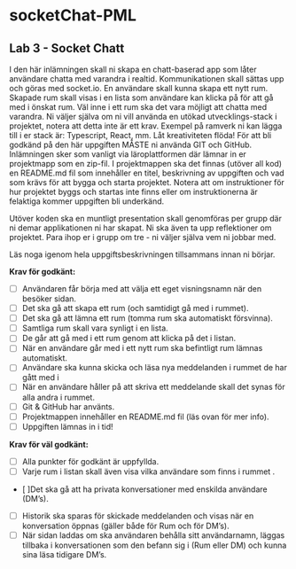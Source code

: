 # socketChat-PML

## Lab 3 - Socket Chatt
I den här inlämningen skall ni skapa en chatt-baserad app som låter användare chatta med varandra i realtid. Kommunikationen skall sättas upp och göras med socket.io. En användare skall kunna skapa ett nytt rum. Skapade rum skall visas i en lista som användare kan klicka på för att gå med i önskat rum. Väl inne i ett rum ska det vara möjligt att chatta med varandra.
Ni väljer själva om ni vill använda en utökad utvecklings-stack i projektet, notera att detta inte är ett krav. Exempel på ramverk ni kan lägga till i er stack är: Typescript, React, mm. Låt kreativiteten flöda!
För att bli godkänd på den här uppgiften MÅSTE ni använda GIT och GitHub. Inlämningen sker som vanligt via läroplattformen där lämnar in er projektmapp som en zip-fil. I projektmappen ska det finnas (utöver all kod) en README.md fil som innehåller en titel, beskrivning av uppgiften och vad som krävs för att bygga och starta projektet. Notera att om instruktioner för hur projektet byggs och startas inte finns eller om instruktionerna är felaktiga kommer uppgiften bli underkänd.

Utöver koden ska en muntligt presentation skall genomföras per grupp där ni demar applikationen ni har skapat. Ni ska även ta upp reflektioner om projektet.
Para ihop er i grupp om tre - ni väljer själva vem ni jobbar med.

Läs noga igenom hela uppgiftsbeskrivningen tillsammans innan ni börjar.
 
 **Krav för godkänt:**
- [ ] Användaren får börja med att välja ett eget visningsnamn när den besöker sidan.
- [ ] Det ska gå att skapa ett rum (och samtidigt gå med i rummet).
- [ ] Det ska gå att lämna ett rum (tomma rum ska automatiskt försvinna).
- [ ] Samtliga rum skall vara synligt i en lista.
- [ ] De går att gå med i ett rum genom att klicka på det i listan.
- [ ] När en användare går med i ett nytt rum ska befintligt rum lämnas automatiskt.
- [ ] Användare ska kunna skicka och läsa nya meddelanden i rummet de har gått med i
- [ ] När en användare håller på att skriva ett meddelande skall det synas för alla andra i
rummet.
- [ ] Git & GitHub har använts.
- [ ] Projektmappen innehåller en README.md fil (läs ovan för mer info).
- [ ] Uppgiften lämnas in i tid!

**Krav för väl godkänt:**
- [ ] Alla punkter för godkänt är uppfyllda.
- [ ] Varje rum i listan skall även visa vilka användare som finns i rummet .
- [ ]Det ska gå att ha privata konversationer med enskilda användare (DM’s).
- [ ] Historik ska sparas för skickade meddelanden och visas när en konversation öppnas
(gäller både för Rum och för DM’s).
- [ ] När sidan laddas om ska användaren behålla sitt användarnamn, läggas tillbaka i
konversationen som den befann sig i (Rum eller DM) och kunna sina läsa tidigare DM’s.